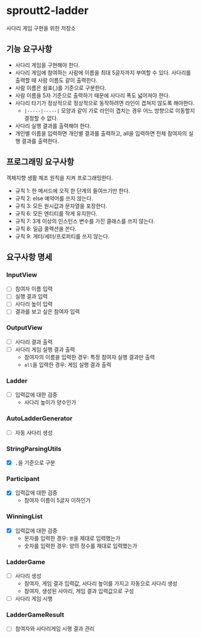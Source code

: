 # sproutt2-ladder
사다리 게임 구현을 위한 저장소

## 기능 요구사항
- 사다리 게임을 구현해야 한다.
- 사다리 게임에 참여하는 사람에 이름을 최대 5글자까지 부여할 수 있다. 사다리를 출력할 때 사람 이름도 같이 출력한다.
- 사람 이름은 쉼표(,)를 기준으로 구분한다.
- 사람 이름을 5자 기준으로 출력하기 때문에 사다리 폭도 넓어져야 한다.
- 사다리 타기가 정상적으로 정상적으로 동작하려면 라인이 겹쳐지 않도록 해야한다.
  - `|-----|-----|` 모양과 같이 가로 라인이 겹치는 경우 어느 방향으로 이동할지 결정할 수 없다.
- 사다리 실행 결과를 출력해야 한다.
- 개인별 이름을 입력하면 개인별 결과를 출력하고, all을 입력하면 전체 참여자의 실행 결과를 출력한다.

## 프로그래밍 요구사항
객체지향 생활 체조 원칙을 지켜 프로그래밍한다.
* 규칙 1: 한 메서드에 오직 한 단계의 들여쓰기만 한다.
* 규칙 2: else 예약어를 쓰지 않는다.
* 규칙 3: 모든 원시값과 문자열을 포장한다.
* 규칙 6: 모든 엔티티를 작게 유지한다.
* 규칙 7: 3개 이상의 인스턴스 변수를 가진 클래스를 쓰지 않는다.
* 규칙 8: 일급 콜렉션을 쓴다.
* 규칙 9: 게터/세터/프로퍼티를 쓰지 않는다.

## 요구사항 명세
### InputView
- [ ] 참여자 이름 입력
- [ ] 실행 결과 입력
- [ ] 사다리 높이 입력
- [ ] 결과를 보고 싶은 참여자 입력

### OutputView
- [ ] 사다리 결과 출력
- [ ] 사다리 게임 실행 결과 출력
  - 참여자의 이름을 입력한 경우: 특정 참여자 실행 결과만 출력
  - `all`을 입력한 경우: 게임 실행 결과 출력

### Ladder
- [ ] 입력값에 대한 검증
  - 사다리 높이가 양수인가

### AutoLadderGenerator
- [ ] 자동 사다리 생성

### StringParsingUtils
- [X] `,`을 기준으로 구분

### Participant 
- [X] 입력값에 대한 검증
  - 참여자 이름이 5글자 이하인가

### WinningList
- [X] 입력값에 대한 검증
  - 문자를 입력한 경우: `꽝`을 제대로 입력했는가
  - 숫자를 입력한 경우: 양의 정수를 제대로 입력했는가

### LadderGame
- [ ] 사다리 생성
  - 참여자, 게임 결과 입력값, 사다리 높이를 가지고 자동으로 사다리 생성
  - 참여자, 생성된 사아리, 게임 결과 입력값으로 구성
- [ ] 사다리 게임 시행

### LadderGameResult
- [ ] 참여자와 사다리게임 시행 결과 관리